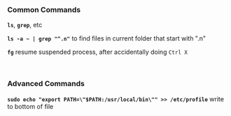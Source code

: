 ### Common Commands  
  
**`ls`**, **`grep`**, etc  
  
**`ls -a ~ | grep "^.n"`** to find files in current folder that start with ".n"  
  
**`fg`** resume suspended process, after accidentally doing `Ctrl X`  
  
​  
### Advanced Commands  
  
**`sudo echo "export PATH=\"$PATH:/usr/local/bin\"" >> /etc/profile`** write to bottom of file  
  
  
